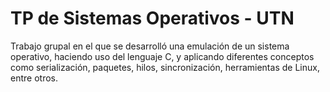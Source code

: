 # TP de Sistemas Operativos - UTN
Trabajo grupal en el que se desarrolló una emulación de un sistema operativo, haciendo uso del lenguaje C, y aplicando diferentes conceptos como serialización, paquetes, hilos, sincronización, herramientas de Linux, entre otros.
